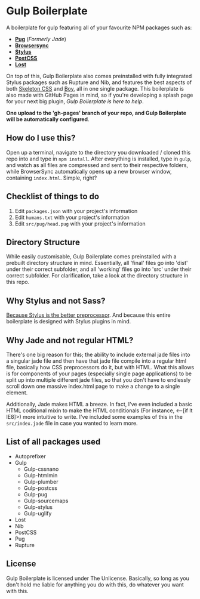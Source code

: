 # Gulp Boilerplate

A boilerplate for gulp featuring all of your favourite NPM packages such as:

* [**Pug**](https://pugjs.org/api/getting-started.html) (*Formerly Jade*)
* [**Browsersync**](https://www.browsersync.io/)
* [**Stylus**](http://stylus-lang.com/)
* [**PostCSS**](http://postcss.org/)
* [**Lost**](http://lostgrid.org/)
    
On top of this, Gulp Boilerplate also comes preinstalled with fully integrated Stylus packages such as Rupture and Nib, and features the best aspects of both [Skeleton CSS](http://getskeleton.com/) and [Boy](https://github.com/corysimmons/boy), all in one single package. This boilerplate is also made with GitHub Pages in mind, so if you're developing a splash page for your next big plugin, *Gulp Boilerplate is here to help*. 

**One upload to the 'gh-pages' branch of your repo, and Gulp Boilerplate will be automatically configured**.

## How do I use this?
Open up a terminal, navigate to the directory you downloaded / cloned this repo into and type in `npm install`. After everything is installed, type in `gulp`, and watch as all files are compressed and sent to their respective folders, while BrowserSync automatically opens up a new browser window, containing `index.html`. Simple, right?

## Checklist of things to do
1. Edit `packages.json` with your project's information
2. Edit `humans.txt` with your project's information
3. Edit `src/pug/head.pug` with your project's information

## Directory Structure
While easily customisable, Gulp Boilerplate comes preinstalled with a prebuilt directory structure in mind. Essentially, all 'final' files go into 'dist' under their correct subfolder, and all 'working' files go into 'src' under their correct subfolder. For clarification, take a look at the directory structure in this repo. 

## Why Stylus and not Sass?
[Because Stylus is the better preprocessor](http://webdesign.tutsplus.com/articles/why-i-choose-stylus-and-you-should-too--webdesign-18412). And because this entire boilerplate is designed with Stylus plugins in mind.

## Why Jade and not regular HTML?
There's one big reason for this; the ability to include external jade files into a singular jade file and then have that jade file compile into a regular html file, basically how CSS preprocessors do it, but with HTML. What this allows is for components of your pages (especially single page applications) to be split up into multiple different jade files, so that you don't have to endlessly scroll down one massive index.html page to make a change to a single element.

Additionally, Jade makes HTML a breeze. In fact, I've even included a basic HTML coditional mixin to make the HTML conditionals (For instance, <--[if lt IE8]>) more intuitive to write. I've included some examples of this in the `src/index.jade` file in case you wanted to learn more.

## List of all packages used
* Autoprefixer
* Gulp
	* Gulp-cssnano
	* Gulp-htmlmin
	* Gulp-plumber
	* Gulp-postcss
	* Gulp-pug
	* Gulp-sourcemaps
	* Gulp-stylus
	* Gulp-uglify
* Lost
* Nib
* PostCSS
* Pug
* Rupture

## License
Gulp Boilerplate is licensed under The Unlicense. Basically, so long as you don't hold me liable for anything you do with this, do whatever you want with this.

